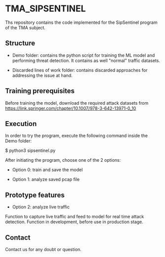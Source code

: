 # TMA_SIPSENTINEL
Ths repository contains the code implemented for the SipSentinel program of the TMA subject.

## Structure
- Demo folder: contains the python script for training the ML model and performing threat detection. It contains as well "normal" traffic datasets.

- Discarded lines of work folder: contains discarded approaches for addressing the issue at hand.

## Training prerequisites
Before training the model, download the required attack datasets from https://link.springer.com/chapter/10.1007/978-3-642-13971-0_10 

## Execution
In order to try the program, execute the following command inside the Demo folder:

$ python3 sipsentinel.py

After initiating the program, choose one of the 2 options:


- Option 0: train and save the model


- Option 1: analyze saved pcap file

## Prototype features
- Option 2: analyze live traffic

Function to capture live traffic and feed to model for real time attack detection. Function in development, before use in production stage.


## Contact
Contact us for any doubt or question.
